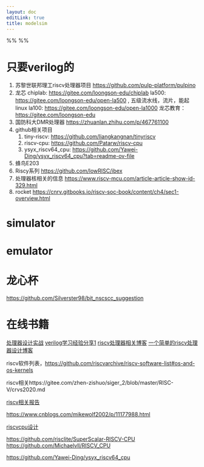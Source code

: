 ```yaml
---
layout: doc
editLink: true
title: modelsim
---
```

%%  %%
# 只要verilog的

1. 苏黎世联邦理工riscv处理器项目
	https://github.com/pulp-platform/pulpino
2. 龙芯
	chiplab: https://gitee.com/loongson-edu/chiplab
	la500: https://gitee.com/loongson-edu/open-la500 , 五级流水线，流片，能起linux
	la100: https://gitee.com/loongson-edu/open-la1000
	 龙芯教育：https://gitee.com/loongson-edu
3. 国防科大DMR处理器
	https://zhuanlan.zhihu.com/p/467761100
4. github相关项目
	1. tiny-riscv: https://github.com/liangkangnan/tinyriscv
	2. riscv-cpu: https://github.com/Patarw/riscv-cpu
	3. ysyx_riscv64_cpu: https://github.com/Yawei-Ding/ysyx_riscv64_cpu?tab=readme-ov-file
5. 蜂鸟E203
6. Riscy系列
		https://github.com/lowRISC/ibex
7. 处理器核相关的信息
	https://www.riscv-mcu.com/article-article-show-id-329.html
8. rocket
	https://cnrv.gitbooks.io/riscv-soc-book/content/ch4/sec1-overview.html

# simulator


# emulator


# 龙心杯
https://github.com/Silverster98/bit_nscscc_suggestion


# 在线书籍
[处理器设计实战](https://bookdown.org/loongson/_book3/chapter-cache-design.html)
[verilog学习经验分享1](https://learn.lianglianglee.com/%e4%b8%93%e6%a0%8f/%e8%ae%a1%e7%ae%97%e6%9c%ba%e5%9f%ba%e7%a1%80%e5%ae%9e%e6%88%98%e8%af%be/%e7%94%a8%e6%88%b7%e6%95%85%e4%ba%8b%20%e6%88%91%e6%98%af%e6%80%8e%e6%a0%b7%e5%ad%a6%e4%b9%a0Verilog%e7%9a%84%ef%bc%9f.md)
[riscv处理器相关博客](https://dphweb.cn/index.php/2023/09/03/%E4%BB%8E%E9%9B%B6%E5%BC%80%E5%A7%8B%E8%AE%BE%E8%AE%A1riscv%E5%A4%84%E7%90%86%E5%99%A8%EF%BC%88%E4%B8%80%EF%BC%89%E6%8C%87%E4%BB%A4%E9%9B%86/)
[一个简单的riscv处理器设计博客](https://blog.csdn.net/weixin_40377195/article/details/123647133?ops_request_misc=&request_id=&biz_id=102&utm_term=riscv%E7%9A%84%E5%85%AD%E7%A7%8D%E7%B1%BB%E5%9E%8B%E6%8C%87%E4%BB%A4&utm_medium=distribute.pc_search_result.none-task-blog-2~all~sobaiduweb~default-6-123647133.142^v99^pc_search_result_base2&spm=1018.2226.3001.4187)



riscv软件列表，https://github.com/riscvarchive/riscv-software-list#os-and-os-kernels


riscv相关https://gitee.com/zhen-zishuo/siger_2/blob/master/RISC-V/crvs2020.md


[riscv相关报告](https://www.hexiaoqing.net/wp-content/uploads/2022/02/RISC-V%E5%A4%84%E7%90%86%E5%99%A8%E7%94%9F%E6%80%81%E5%BB%BA%E8%AE%BE%E7%9A%84%E5%AE%9E%E8%B7%B5V-202111.pdf)

https://www.cnblogs.com/mikewolf2002/p/11177988.html

[riscvcpu设计](https://zhuanlan.zhihu.com/p/558448058)


https://github.com/risclite/SuperScalar-RISCV-CPU
https://github.com/Michaelvll/RISCV_CPU

https://github.com/Yawei-Ding/ysyx_riscv64_cpu